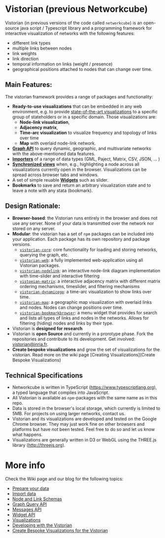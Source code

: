 # Vistorian (previous Networkcube)

Vistorian (in previous versions of the code called `networkcube`) is an open-source java script / Typescript library and a programming framework for interactive visualization of networks with the following features:

* different link types
* multiple links between nodes
* link weights
* link direction
* temporal information on links (weight / presence)
* geographical positions attached to nodes that can change over time.

## Main Features:
The vistorian framework provides a range of packages and functionality:

* **Ready-to-use visualizations** that can be embedded in any web environment, e.g. to provide [state-of-the-art visualizations](https://vistorian.github.io/visualizations.html) to a specific group of stateholders or in a specific domain. Those visualizations are: 
  * **Node-link visualization**, 
  * **Adjacency matrix**, 
  * **Time-arc visualization** to visualize frequency and topology of links over time 
  * **Map** with overlaid node-link network. 
* [**Graph API**](../../wiki/Graph-Query-API) to query dynamic, geographic, and multivariate networks with the above-mentioned data features. 
* [**Importers**](../../wiki/Importing-Data) of a range of data types (GML, Paject, Matrix, CSV, JSON, ... )
* [**Synchronized views**](../../wiki/Messages-API) when, e.g., highlighting a node across all visualizations currently open in the browser. Visualizations can be spread across browser tabs and windows. 
* A set of simple reuable [**Widgets**](../../wiki/Widgets-API) such as slider.
* **Bookmarks** to save and return an arbitrary visualization state and to leave a note with any stata (bookmark).

## Design Rationale:

* **Browser-based**: the Vistorian runs entirely in the browser and does not use any server. None of your data is transmitted over the network nor stored on any server.
* **Modular**: the vistorian has a set of `npm` packages can be included into your application. Each package has its own repository and package versions.
  * [`vistorian-core`](https://github.com/networkcube/vistorian-core): core functionality for loading and storing networks, querying the graph, etc.
  * [`vistorian-web`](https://github.com/networkcube/vistorian-web): a fully implemented web-application using all Vistorian packages. 
  * [`vistorian-nodelink`](https://github.com/networkcube/vistorian-nodelink): an interactive node-link diagram implementation with time-slider and interactive filtering
  * [`vistoeian-matrix`](https://github.com/networkcube/vistorian-matrix): a interactive adjacency matrix with different matrix ordering mechanisms, timeslider, and filtering mechanisms
  * [`vistorian-dynamicego`](https://github.com/networkcube/vistorian-dynamicego): a time-arc visualization to show links over time.
  * [`vistorian-map`](https://github.com/networkcube/vistorian-map): a geographic map visualization with overlaid links and nodes. Nodes can change positions over time.  
  * [`vistorian-bookmarkbrowser`](https://github.com/networkcube/vistorian-bookmarkbrowser): a menu widget that provides for search and lists all types of links and nodes in the networks. Allows for filtering (hiding) nodes and links by their type.  
* Vistorian is **designed for research** 
* Vistorian is **open Source** and currently in a prorotype phase. Fork the repositories and contribute to its development. Get involved: [vistorian@inria.fr](mailto:vistorian@inria.fr).
* **Create bespoke visualizations** and grow the set of visualizations for the vistorian. Read more on the wiki page [Creating Visualizations](Create Bespoke Visualizations)

## Technical Specifications

* Networkcube is written in TypeScript (https://www.typescriptlang.org), a typed language that compiles into 
JavaScript.  
* All Vistorian is available as `npm`-packages with the same name as in this repo.
* Data is stored in the browser's local storage, which currently is limited to 5MB. For projects on using larger networks, contact us.
* Vistorian and its visualizations are developed and tested on the Google Chrome browser. They may just work fine on other browsers and platforms but have *not* been tested. Feel free to do so and let us know what happens.
* Visualizations are generally written in D3 or WebGL using the THREE.js library (http://threejs.org).

# More info

Check the Wiki page and our blog for the following topics: 

* [Prepare your data](https://vistorian.github.io/formattingdata.html)
* [Import data](../../wiki/Importing-Data)
* [Node and Link Schemas](../../wiki/Node-and-Link-Schemas)
* [Graph Query API](../../wiki/Graph-Query-API)
* [Messages API](../../wiki/Messages-API)
* [Widget API](../../wiki/Widget-API)
* [Visualizations](https://vistorian.github.io/visualizations.html)
* [Developing with the Vistorian](../../wiki/Development)
* [Create Bespoke Visualizations for the Vistorian](../../wiki/Create-Bespoke-Visualizations)
